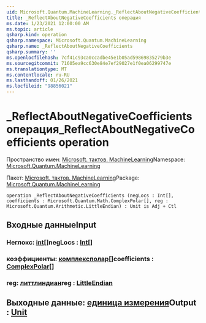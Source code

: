 ```yaml
---
uid: Microsoft.Quantum.MachineLearning._ReflectAboutNegativeCoefficients
title: _ReflectAboutNegativeCoefficients операция
ms.date: 1/23/2021 12:00:00 AM
ms.topic: article
qsharp.kind: operation
qsharp.namespace: Microsoft.Quantum.MachineLearning
qsharp.name: _ReflectAboutNegativeCoefficients
qsharp.summary: ''
ms.openlocfilehash: 7cf41c93ca0ccadbe45e1b05ad59869835279b3e
ms.sourcegitcommit: 71605ea9cc630e84e7ef29027e1f0ea06299747e
ms.translationtype: MT
ms.contentlocale: ru-RU
ms.lasthandoff: 01/26/2021
ms.locfileid: "98856021"
---
```

# <a name="_reflectaboutnegativecoefficients-operation"></a><span data-ttu-id="56b89-102">_ReflectAboutNegativeCoefficients операция</span><span class="sxs-lookup"><span data-stu-id="56b89-102">_ReflectAboutNegativeCoefficients operation</span></span>

<span data-ttu-id="56b89-103">Пространство имен: [Microsoft. тактов. MachineLearning](xref:Microsoft.Quantum.MachineLearning)</span><span class="sxs-lookup"><span data-stu-id="56b89-103">Namespace: [Microsoft.Quantum.MachineLearning](xref:Microsoft.Quantum.MachineLearning)</span></span>

<span data-ttu-id="56b89-104">Пакет: [Microsoft. тактов. MachineLearning](https://nuget.org/packages/Microsoft.Quantum.MachineLearning)</span><span class="sxs-lookup"><span data-stu-id="56b89-104">Package: [Microsoft.Quantum.MachineLearning](https://nuget.org/packages/Microsoft.Quantum.MachineLearning)</span></span>




```qsharp
operation _ReflectAboutNegativeCoefficients (negLocs : Int[], coefficients : Microsoft.Quantum.Math.ComplexPolar[], reg : Microsoft.Quantum.Arithmetic.LittleEndian) : Unit is Adj + Ctl
```


## <a name="input"></a><span data-ttu-id="56b89-105">Входные данные</span><span class="sxs-lookup"><span data-stu-id="56b89-105">Input</span></span>

### <a name="neglocs--int"></a><span data-ttu-id="56b89-106">Неглокс: [int](xref:microsoft.quantum.lang-ref.int)[]</span><span class="sxs-lookup"><span data-stu-id="56b89-106">negLocs : [Int](xref:microsoft.quantum.lang-ref.int)[]</span></span>




### <a name="coefficients--complexpolar"></a><span data-ttu-id="56b89-107">коэффициенты: [комплексполар](xref:Microsoft.Quantum.Math.ComplexPolar)[]</span><span class="sxs-lookup"><span data-stu-id="56b89-107">coefficients : [ComplexPolar](xref:Microsoft.Quantum.Math.ComplexPolar)[]</span></span>




### <a name="reg--littleendian"></a><span data-ttu-id="56b89-108">reg: [литтлиндиан](xref:Microsoft.Quantum.Arithmetic.LittleEndian)</span><span class="sxs-lookup"><span data-stu-id="56b89-108">reg : [LittleEndian](xref:Microsoft.Quantum.Arithmetic.LittleEndian)</span></span>





## <a name="output--unit"></a><span data-ttu-id="56b89-109">Выходные данные: [единица измерения](xref:microsoft.quantum.lang-ref.unit)</span><span class="sxs-lookup"><span data-stu-id="56b89-109">Output : [Unit](xref:microsoft.quantum.lang-ref.unit)</span></span>

